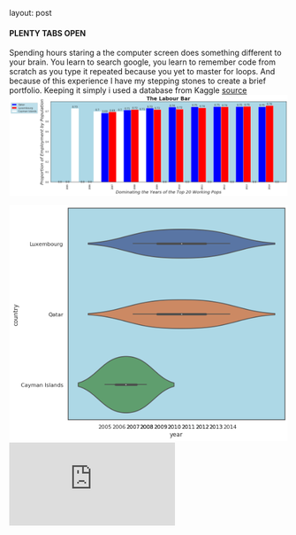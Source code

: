 layout: post
#### PLENTY TABS OPEN
Spending hours staring a the computer screen does something different to your brain. You learn to search google, you learn to remember 
code from scratch as you type it repeated because you yet to master for loops. And because of this experience I have my stepping stones to create a brief portfolio. 
Keeping it simply i used a database from Kaggle [source](https://www.kaggle.com/jboysen/penn-world-table#PWT.csv)
![barchzz](https://raw.githubusercontent.com/geraldm24/geraldm24.github.io/master/img/barchart.png)

![viochzz](https://raw.githubusercontent.com/geraldm24/geraldm24.github.io/master/img/violinchart.png)
![plotly](https://github.com/geraldm24/geraldm24.github.io/blob/master/img/World%20Data.html)
